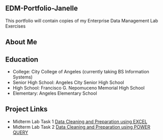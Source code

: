 ## EDM-Portfolio-Janelle
This portfolio will contain copies of my Enterprise Data Management Lab Exercises
## About Me
## Education
- College: City College of Angeles (currently taking BS Information Systems)
- Senior High School: Angeles City Senior High School
- High School: Francisco G. Nepomuceno Memorial High School
- Elementary: Angeles Elementary School
## Project Links
- Midterm Lab Task 1 [Data Cleaning and Preparation using EXCEL](Midterm%20Task%201/README.md)
- Midterm Lab Task 2 [Data Cleaning and Preparation using POWER QUERY]()
